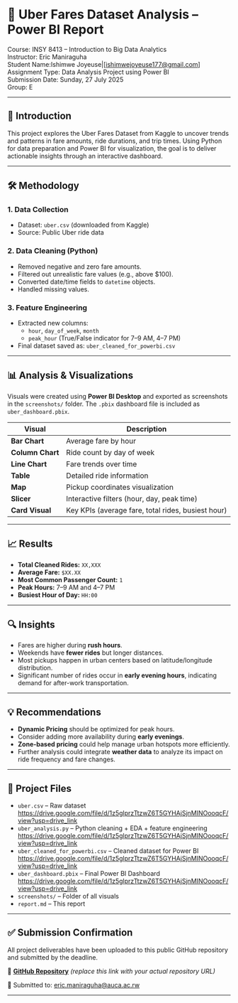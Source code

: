 # 🚖 Uber Fares Dataset Analysis – Power BI Report

Course: INSY 8413 – Introduction to Big Data Analytics  
Instructor: Eric Maniraguha  
Student Name:Ishimwe Joyeuse|[ishimwejoyeuse177@gmail.com]
Assignment Type: Data Analysis Project using Power BI  
Submission Date: Sunday, 27 July 2025  
Group: E

---

## 📌 Introduction

This project explores the Uber Fares Dataset from Kaggle to uncover trends and patterns in fare amounts, ride durations, and trip times. Using Python for data preparation and Power BI for visualization, the goal is to deliver actionable insights through an interactive dashboard.

---

## 🛠 Methodology

### 1. **Data Collection**
- Dataset: `uber.csv` (downloaded from Kaggle)
- Source: Public Uber ride data

### 2. **Data Cleaning (Python)**
- Removed negative and zero fare amounts.
- Filtered out unrealistic fare values (e.g., above $100).
- Converted date/time fields to `datetime` objects.
- Handled missing values.

### 3. **Feature Engineering**
- Extracted new columns:
  - `hour`, `day_of_week`, `month`
  - `peak_hour` (True/False indicator for 7–9 AM, 4–7 PM)
- Final dataset saved as: `uber_cleaned_for_powerbi.csv`

---

## 📊 Analysis & Visualizations

Visuals were created using **Power BI Desktop** and exported as screenshots in the `screenshots/` folder. The `.pbix` dashboard file is included as `uber_dashboard.pbix`.

| Visual | Description |
|--------|-------------|
| **Bar Chart** | Average fare by hour |
| **Column Chart** | Ride count by day of week |
| **Line Chart** | Fare trends over time |
| **Table** | Detailed ride information |
| **Map** | Pickup coordinates visualization |
| **Slicer** | Interactive filters (hour, day, peak time) |
| **Card Visual** | Key KPIs (average fare, total rides, busiest hour) |

---

## 📈 Results

- **Total Cleaned Rides:** `XX,XXX`  
- **Average Fare:** `$XX.XX`  
- **Most Common Passenger Count:** `1`  
- **Peak Hours:** 7–9 AM and 4–7 PM  
- **Busiest Hour of Day:** `HH:00`

---

## 🔍 Insights

- Fares are higher during **rush hours**.
- Weekends have **fewer rides** but longer distances.
- Most pickups happen in urban centers based on latitude/longitude distribution.
- Significant number of rides occur in **early evening hours**, indicating demand for after-work transportation.

---

## 💡 Recommendations

- **Dynamic Pricing** should be optimized for peak hours.
- Consider adding more availability during **early evenings**.
- **Zone-based pricing** could help manage urban hotspots more efficiently.
- Further analysis could integrate **weather data** to analyze its impact on ride frequency and fare changes.

---

## 📎 Project Files

- `uber.csv` – Raw dataset https://drive.google.com/file/d/1z5glprzTtzwZ6T5GYHAjSjnMINOooqcF/view?usp=drive_link
- `uber_analysis.py` – Python cleaning + EDA + feature engineering https://drive.google.com/file/d/1z5glprzTtzwZ6T5GYHAjSjnMINOooqcF/view?usp=drive_link
- `uber_cleaned_for_powerbi.csv` – Cleaned dataset for Power BI https://drive.google.com/file/d/1z5glprzTtzwZ6T5GYHAjSjnMINOooqcF/view?usp=drive_link
- `uber_dashboard.pbix` – Final Power BI Dashboard https://drive.google.com/file/d/1z5glprzTtzwZ6T5GYHAjSjnMINOooqcF/view?usp=drive_link
- `screenshots/` – Folder of all visuals
- `report.md` – This report

---

## ✅ Submission Confirmation

All project deliverables have been uploaded to this public GitHub repository and submitted by the deadline.

📂 [**GitHub Repository**](https://github.com/your-username/uber-fare-powerbi) *(replace this link with your actual repository URL)*

📧 Submitted to: [eric.maniraguha@auca.ac.rw](mailto:eric.maniraguha@auca.ac.rw)

---
